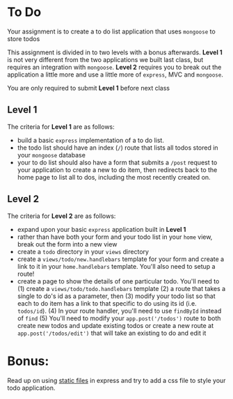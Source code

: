 # To Do
Your assignment is to create a to do list application that uses `mongoose` to store todos

This assignment is divided in to two levels with a bonus afterwards. __Level 1__ is not very different from the two applications we built last class, but requires an integration with `mongoose`. __Level 2__ requires you to break out the application a little more and use a little more of `express`, MVC and `mongoose`.

You are only required to submit __Level 1__ before next class

## Level 1
The criteria for __Level 1__ are as follows:
  - build a basic `express` implementation of a to do list.
  - the todo list should have an index (`/`) route that lists all todos stored in your `mongoose` database
  - your to do list should also have a form that submits a `/post` request to your application to create a new to do item, then redirects back to the home page to list all to dos, including the most recently created on.

## Level 2
The criteria for __Level 2__ are as follows:
  - expand upon your basic `express` application built in __Level 1__
  - rather than have both your form and your todo list in your `home` view, break out the form into a new view
  - create a `todo` directory in your `views` directory
  - create a `views/todo/new.handlebars` template for your form and create a link to it in your `home.handlebars` template. You'll also need to setup a route!
  - create a page to show the details of one particular todo. You'll need to
    (1) create a `views/todo/todo.handlebars` template
    (2) a route that takes a single to do's id as a parameter, then
    (3) modify your todo list so that each to do item has a link to that specific to do using its id (i.e. `todos/id`).
    (4) In your route handler, you'll need to use `findById` instead of `find`
    (5) You'll need to modify your `app.post('/todos')` route to both create new todos and update existing todos or create a new route at `app.post('/todos/edit')` that will take an existing to do and edit it


# Bonus:
Read up on using [static files](http://expressjs.com/en/starter/static-files.html) in express and try to add a css file to style your todo application.
